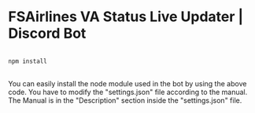FSAirlines VA Status Live Updater | Discord Bot
=============
<pre>
<code>
npm install
</code>
</pre>
You can easily install the node module used in the bot by using the above code.
You have to modify the "settings.json" file according to the manual.
The Manual is in the "Description" section inside the "settings.json" file.
